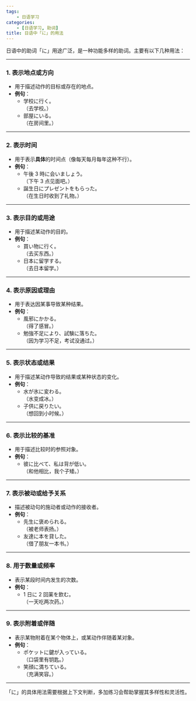 ```yaml
---
tags:
    - 日语学习
categories:
    - [日语学习, 助词]
title: 日语中「に」的用法
---
```


日语中的助词「に」用途广泛，是一种功能多样的助词。主要有以下几种用法：

---

### 1. **表示地点或方向**

-   用于描述动作的目标或存在的地点。
-   **例句**：
    -   学校に行く。  
        （去学校。）
    -   部屋にいる。  
        （在房间里。）

---

### 2. **表示时间**

-   用于表示**具体**的时间点（像每天每月每年这种不行）。
-   **例句**：
    -   午後 3 時に会いましょう。  
        （下午 3 点见面吧。）
    -   誕生日にプレゼントをもらった。  
        （在生日时收到了礼物。）

---

### 3. **表示目的或用途**

-   用于描述某动作的目的。
-   **例句**：
    -   買い物に行く。  
        （去买东西。）
    -   日本に留学する。  
        （去日本留学。）

---

### 4. **表示原因或理由**

-   用于表达因某事导致某种结果。
-   **例句**：
    -   風邪にかかる。  
        （得了感冒。）
    -   勉強不足により、試験に落ちた。  
        （因为学习不足，考试没通过。）

---

### 5. **表示状态或结果**

-   用于描述某动作导致的结果或某种状态的变化。
-   **例句**：
    -   水が氷に変わる。  
        （水变成冰。）
    -   子供に戻りたい。  
        （想回到小时候。）

---

### 6. **表示比较的基准**

-   用于描述比较时的参照对象。
-   **例句**：
    -   彼に比べて、私は背が低い。  
        （和他相比，我个子矮。）

---

### 7. **表示被动或给予关系**

-   描述被动句的施动者或动作的接收者。
-   **例句**：
    -   先生に褒められる。  
        （被老师表扬。）
    -   友達に本を貸した。  
        （借了朋友一本书。）

---

### 8. **用于数量或频率**

-   表示某段时间内发生的次数。
-   **例句**：
    -   1 日に 2 回薬を飲む。  
        （一天吃两次药。）

---

### 9. **表示附着或伴随**

-   表示某物附着在某个物体上，或某动作伴随着某对象。
-   **例句**：
    -   ポケットに鍵が入っている。  
        （口袋里有钥匙。）
    -   笑顔に満ちている。  
        （充满笑容。）

---

「に」的具体用法需要根据上下文判断，多加练习会帮助掌握其多样性和灵活性。
